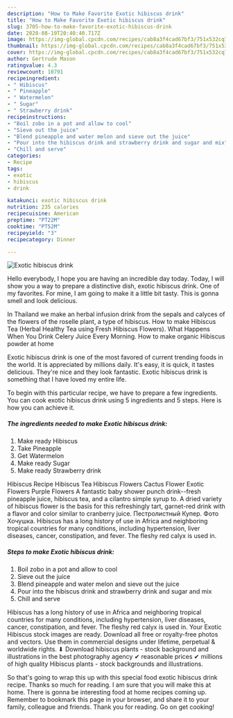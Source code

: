 ```yaml
---
description: "How to Make Favorite Exotic hibiscus drink"
title: "How to Make Favorite Exotic hibiscus drink"
slug: 3705-how-to-make-favorite-exotic-hibiscus-drink
date: 2020-08-10T20:40:40.717Z
image: https://img-global.cpcdn.com/recipes/cab8a3f4cad67bf3/751x532cq70/exotic-hibiscus-drink-recipe-main-photo.jpg
thumbnail: https://img-global.cpcdn.com/recipes/cab8a3f4cad67bf3/751x532cq70/exotic-hibiscus-drink-recipe-main-photo.jpg
cover: https://img-global.cpcdn.com/recipes/cab8a3f4cad67bf3/751x532cq70/exotic-hibiscus-drink-recipe-main-photo.jpg
author: Gertrude Mason
ratingvalue: 4.3
reviewcount: 10791
recipeingredient:
- " Hibiscus"
- " Pineapple"
- " Watermelon"
- " Sugar"
- " Strawberry drink"
recipeinstructions:
- "Boil zobo in a pot and allow to cool"
- "Sieve out the juice"
- "Blend pineapple and water melon and sieve out the juice"
- "Pour into the hibiscus drink and strawberry drink and sugar and mix"
- "Chill and serve"
categories:
- Recipe
tags:
- exotic
- hibiscus
- drink

katakunci: exotic hibiscus drink 
nutrition: 235 calories
recipecuisine: American
preptime: "PT22M"
cooktime: "PT52M"
recipeyield: "3"
recipecategory: Dinner

---
```



![Exotic hibiscus drink](https://img-global.cpcdn.com/recipes/cab8a3f4cad67bf3/751x532cq70/exotic-hibiscus-drink-recipe-main-photo.jpg)

Hello everybody, I hope you are having an incredible day today. Today, I will show you a way to prepare a distinctive dish, exotic hibiscus drink. One of my favorites. For mine, I am going to make it a little bit tasty. This is gonna smell and look delicious.

In Thailand we make an herbal infusion drink from the sepals and calyces of the flowers of the roselle plant, a type of hibiscus. How to make Hibiscus Tea (Herbal Healthy Tea using Fresh Hibiscus Flowers). What Happens When You Drink Celery Juice Every Morning. How to make organic Hibiscus powder at home

Exotic hibiscus drink is one of the most favored of current trending foods in the world. It is appreciated by millions daily. It's easy, it is quick, it tastes delicious. They're nice and they look fantastic. Exotic hibiscus drink is something that I have loved my entire life.


To begin with this particular recipe, we have to prepare a few ingredients. You can cook exotic hibiscus drink using 5 ingredients and 5 steps. Here is how you can achieve it.

<!--inarticleads1-->

##### The ingredients needed to make Exotic hibiscus drink:

1. Make ready  Hibiscus
1. Take  Pineapple
1. Get  Watermelon
1. Make ready  Sugar
1. Make ready  Strawberry drink


Hibiscus Recipe Hibiscus Tea Hibiscus Flowers Cactus Flower Exotic Flowers Purple Flowers A fantastic baby shower punch drink--fresh pineapple juice, hibiscus tea, and a cilantro simple syrup to. A dried variety of hibiscus flower is the basis for this refreshingly tart, garnet-red drink with a flavor and color similar to cranberry juice. Пестролистный Купер. Фото Хочушка. Hibiscus has a long history of use in Africa and neighboring tropical countries for many conditions, including hypertension, liver diseases, cancer, constipation, and fever. The fleshy red calyx is used in. 

<!--inarticleads2-->

##### Steps to make Exotic hibiscus drink:

1. Boil zobo in a pot and allow to cool
1. Sieve out the juice
1. Blend pineapple and water melon and sieve out the juice
1. Pour into the hibiscus drink and strawberry drink and sugar and mix
1. Chill and serve


Hibiscus has a long history of use in Africa and neighboring tropical countries for many conditions, including hypertension, liver diseases, cancer, constipation, and fever. The fleshy red calyx is used in. Your Exotic Hibiscus stock images are ready. Download all free or royalty-free photos and vectors. Use them in commercial designs under lifetime, perpetual &amp; worldwide rights. ⬇ Download hibiscus plants - stock background and illustrations in the best photography agency ✔ reasonable prices ✔ millions of high quality Hibiscus plants - stock backgrounds and illustrations. 

So that's going to wrap this up with this special food exotic hibiscus drink recipe. Thanks so much for reading. I am sure that you will make this at home. There is gonna be interesting food at home recipes coming up. Remember to bookmark this page in your browser, and share it to your family, colleague and friends. Thank you for reading. Go on get cooking!
